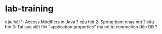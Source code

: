 # lab-training
câu hỏi 1: Access Modifiers in Java ?
câu hỏi 2: Spring boot chạy ntn ?
câu hỏi 3: Tại sao viết file "application.properties" mà nó tự connection đến DB ?